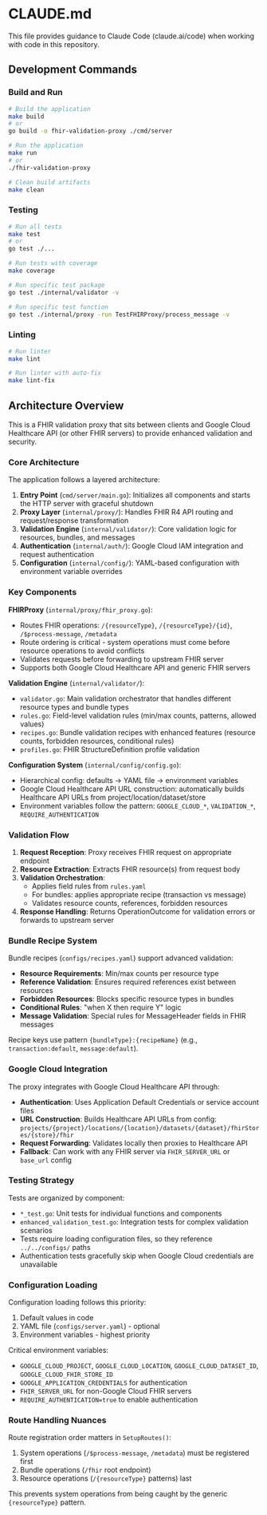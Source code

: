 # CLAUDE.md

This file provides guidance to Claude Code (claude.ai/code) when working with code in this repository.

## Development Commands

### Build and Run
```bash
# Build the application
make build
# or
go build -o fhir-validation-proxy ./cmd/server

# Run the application
make run
# or
./fhir-validation-proxy

# Clean build artifacts
make clean
```

### Testing
```bash
# Run all tests
make test
# or
go test ./...

# Run tests with coverage
make coverage

# Run specific test package
go test ./internal/validator -v

# Run specific test function
go test ./internal/proxy -run TestFHIRProxy/process_message -v
```

### Linting
```bash
# Run linter
make lint

# Run linter with auto-fix
make lint-fix
```

## Architecture Overview

This is a FHIR validation proxy that sits between clients and Google Cloud Healthcare API (or other FHIR servers) to provide enhanced validation and security.

### Core Architecture

The application follows a layered architecture:

1. **Entry Point** (`cmd/server/main.go`): Initializes all components and starts the HTTP server with graceful shutdown
2. **Proxy Layer** (`internal/proxy/`): Handles FHIR R4 API routing and request/response transformation  
3. **Validation Engine** (`internal/validator/`): Core validation logic for resources, bundles, and messages
4. **Authentication** (`internal/auth/`): Google Cloud IAM integration and request authentication
5. **Configuration** (`internal/config/`): YAML-based configuration with environment variable overrides

### Key Components

**FHIRProxy** (`internal/proxy/fhir_proxy.go`):
- Routes FHIR operations: `/{resourceType}`, `/{resourceType}/{id}`, `/$process-message`, `/metadata`
- Route ordering is critical - system operations must come before resource operations to avoid conflicts
- Validates requests before forwarding to upstream FHIR server
- Supports both Google Cloud Healthcare API and generic FHIR servers

**Validation Engine** (`internal/validator/`):
- `validator.go`: Main validation orchestrator that handles different resource types and bundle types
- `rules.go`: Field-level validation rules (min/max counts, patterns, allowed values)
- `recipes.go`: Bundle validation recipes with enhanced features (resource counts, forbidden resources, conditional rules)
- `profiles.go`: FHIR StructureDefinition profile validation

**Configuration System** (`internal/config/config.go`):
- Hierarchical config: defaults → YAML file → environment variables
- Google Cloud Healthcare API URL construction: automatically builds Healthcare API URLs from project/location/dataset/store
- Environment variables follow the pattern: `GOOGLE_CLOUD_*`, `VALIDATION_*`, `REQUIRE_AUTHENTICATION`

### Validation Flow

1. **Request Reception**: Proxy receives FHIR request on appropriate endpoint
2. **Resource Extraction**: Extracts FHIR resource(s) from request body
3. **Validation Orchestration**: 
   - Applies field rules from `rules.yaml`
   - For bundles: applies appropriate recipe (transaction vs message)
   - Validates resource counts, references, forbidden resources
4. **Response Handling**: Returns OperationOutcome for validation errors or forwards to upstream server

### Bundle Recipe System

Bundle recipes (`configs/recipes.yaml`) support advanced validation:
- **Resource Requirements**: Min/max counts per resource type
- **Reference Validation**: Ensures required references exist between resources  
- **Forbidden Resources**: Blocks specific resource types in bundles
- **Conditional Rules**: "when X then require Y" logic
- **Message Validation**: Special rules for MessageHeader fields in FHIR messages

Recipe keys use pattern `{bundleType}:{recipeName}` (e.g., `transaction:default`, `message:default`).

### Google Cloud Integration

The proxy integrates with Google Cloud Healthcare API through:
- **Authentication**: Uses Application Default Credentials or service account files
- **URL Construction**: Builds Healthcare API URLs from config: `projects/{project}/locations/{location}/datasets/{dataset}/fhirStores/{store}/fhir`
- **Request Forwarding**: Validates locally then proxies to Healthcare API
- **Fallback**: Can work with any FHIR server via `FHIR_SERVER_URL` or `base_url` config

### Testing Strategy

Tests are organized by component:
- `*_test.go`: Unit tests for individual functions and components
- `enhanced_validation_test.go`: Integration tests for complex validation scenarios
- Tests require loading configuration files, so they reference `../../configs/` paths
- Authentication tests gracefully skip when Google Cloud credentials are unavailable

### Configuration Loading

Configuration loading follows this priority:
1. Default values in code
2. YAML file (`configs/server.yaml`) - optional
3. Environment variables - highest priority

Critical environment variables:
- `GOOGLE_CLOUD_PROJECT`, `GOOGLE_CLOUD_LOCATION`, `GOOGLE_CLOUD_DATASET_ID`, `GOOGLE_CLOUD_FHIR_STORE_ID`
- `GOOGLE_APPLICATION_CREDENTIALS` for authentication
- `FHIR_SERVER_URL` for non-Google Cloud FHIR servers
- `REQUIRE_AUTHENTICATION=true` to enable authentication

### Route Handling Nuances

Route registration order matters in `SetupRoutes()`:
1. System operations (`/$process-message`, `/metadata`) must be registered first
2. Bundle operations (`/fhir` root endpoint)  
3. Resource operations (`/{resourceType}` patterns) last

This prevents system operations from being caught by the generic `{resourceType}` pattern.